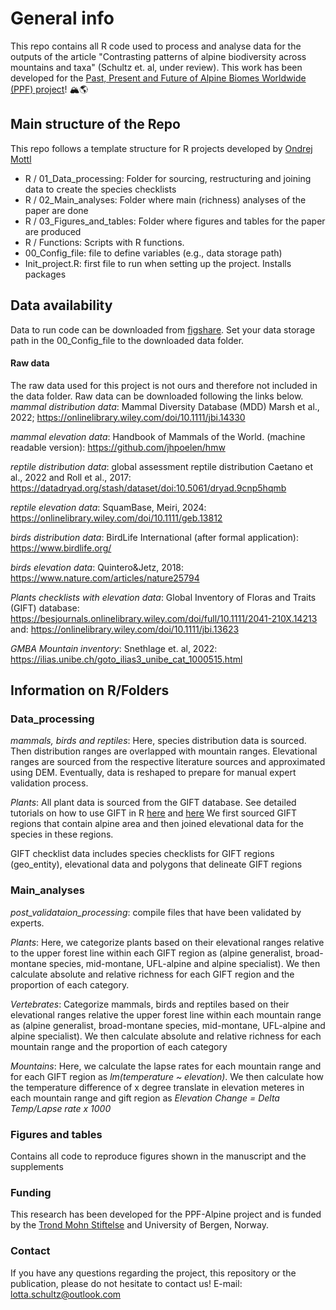# General info

This repo contains all R code used to process and analyse data for the outputs of the article "Contrasting patterns of alpine biodiversity across mountains and taxa" (Schultz et. al, under review). This work has been developed for the [Past, Present and Future of Alpine Biomes Worldwide (PPF) project](https://mountainsinmotion.w.uib.no/)! 🏔🌎

## Main structure of the Repo

This repo follows a template structure for R projects developed by [Ondrej Mottl](<https://ondrejmottl.github.io/>)

-   R / 01_Data_processing: Folder for sourcing, restructuring and joining data to create the species checklists
-   R / 02_Main_analyses: Folder where main (richness) analyses of the paper are done
-   R / 03_Figures_and_tables: Folder where figures and tables for the paper are produced
-   R / Functions: Scripts with R functions.
-   00_Config_file: file to define variables (e.g., data storage path)
-   Init_project.R: first file to run when setting up the project. Installs packages

## Data availability

Data to run code can be downloaded from [figshare](https://figshare.com/s/3d4dcca576f6a73668b8). Set your data storage path in the 00_Config_file to the downloaded data folder.

#### Raw data 
The raw data used for this project is not ours and therefore not included in the data folder. Raw data can be downloaded following the links below. 
*mammal distribution data*: Mammal Diversity Database (MDD) Marsh et al., 2022; <https://onlinelibrary.wiley.com/doi/10.1111/jbi.14330>

*mammal elevation data*: Handbook of Mammals of the World. (machine readable version): <https://github.com/jhpoelen/hmw>

*reptile distribution data*: global assessment reptile distribution Caetano et al., 2022 and Roll et al., 2017: <https://datadryad.org/stash/dataset/doi:10.5061/dryad.9cnp5hqmb>

*reptile elevation data*: SquamBase, Meiri, 2024: <https://onlinelibrary.wiley.com/doi/10.1111/geb.13812>

*birds distribution data*: BirdLife International (after formal application): <https://www.birdlife.org/>

*birds elevation data*: Quintero&Jetz, 2018: <https://www.nature.com/articles/nature25794>

*Plants checklists with elevation data*: Global Inventory of Floras and Traits (GIFT) database: <https://besjournals.onlinelibrary.wiley.com/doi/full/10.1111/2041-210X.14213> and: <https://onlinelibrary.wiley.com/doi/10.1111/jbi.13623>

*GMBA Mountain inventory*: Snethlage et. al, 2022: https://ilias.unibe.ch/goto_ilias3_unibe_cat_1000515.html 


## Information on R/Folders

### Data_processing

*mammals, birds and reptiles*: Here, species distribution data is sourced. Then distribution ranges are overlapped with mountain ranges. Elevational ranges are sourced from the respective literature sources and approximated using DEM. Eventually, data is reshaped to prepare for manual expert validation process.

*Plants*: All plant data is sourced from the GIFT database. See detailed tutorials on how to use GIFT in R [here](<https://biogeomacro.github.io/GIFT/articles/GIFT.html>) and [here](<https://biogeomacro.github.io/GIFT/articles/GIFT_advanced_users.html>) We first sourced GIFT regions that contain alpine area and then joined elevational data for the species in these regions.

GIFT checklist data includes species checklists for GIFT regions (geo_entity), elevational data and polygons that delineate GIFT regions

### Main_analyses

*post_validataion_processing*: compile files that have been validated by experts.

*Plants*: Here, we categorize plants based on their elevational ranges relative to the upper forest line within each GIFT region as (alpine generalist, broad-montane species, mid-montane, UFL-alpine and alpine specialist). We then calculate absolute and relative richness for each GIFT region and the proportion of each category.

*Vertebrates*: Categorize mammals, birds and reptiles based on their elevational ranges relative the upper forest line within each mountain range as (alpine generalist, broad-montane species, mid-montane, UFL-alpine and alpine specialist). We then calculate absolute and relative richness for each mountain range and the proportion of each category

*Mountains*: Here, we calculate the lapse rates for each mountain range and for each GIFT region as *lm(temperature \~ elevation)*. We then calculate how the temperature difference of x degree translate in elevation meteres in each mountain range and gift region as *Elevation Change = Delta Temp/Lapse rate x 1000*

### Figures and tables

Contains all code to reproduce figures shown in the manuscript and the supplements

### Funding
This research has been developed for the PPF-Alpine project and is funded by the [Trond Mohn Stiftelse](https://mohnfoundation.no/) and University of Bergen, Norway. 


### Contact
If you have any questions regarding the project, this repository or the publication, please do not hesitate to contact us! E-mail: lotta.schultz@outlook.com
